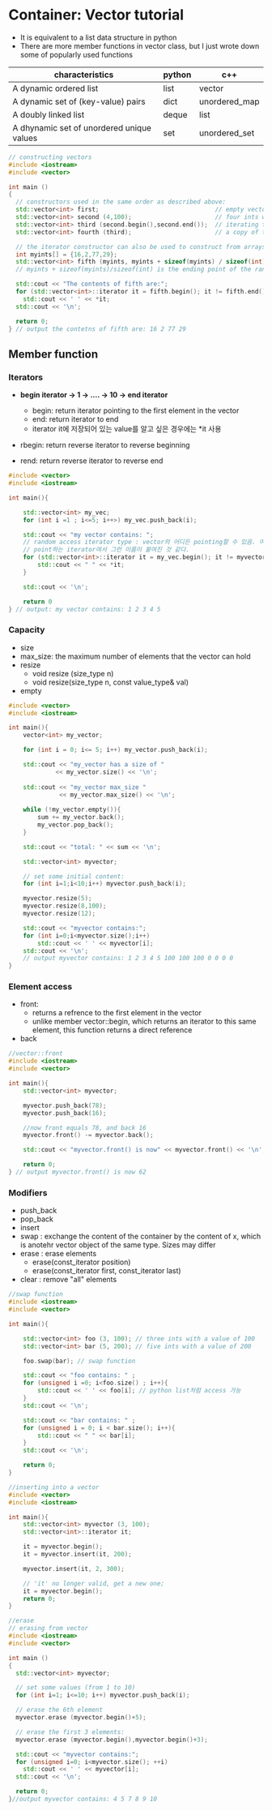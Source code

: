 # Container: Vector tutorial 

- It is equivalent to a list data structure in python 
- There are more member functions in vector class, but I just wrote down some of popularly used functions 


|   characteristics| python| c++|
|---|---|---|
| A dynamic ordered list | list | vector |
| A dynamic set of (key-value) pairs| dict | unordered_map |
| A doubly linked list | deque | list|
| A dhynamic set of unordered unique values| set| unordered_set|

```c++ 
// constructing vectors
#include <iostream>
#include <vector>

int main ()
{
  // constructors used in the same order as described above:
  std::vector<int> first;                                // empty vector of ints
  std::vector<int> second (4,100);                       // four ints with value 100
  std::vector<int> third (second.begin(),second.end());  // iterating through second
  std::vector<int> fourth (third);                       // a copy of third

  // the iterator constructor can also be used to construct from arrays:
  int myints[] = {16,2,77,29};
  std::vector<int> fifth (myints, myints + sizeof(myints) / sizeof(int) ); // myints: starting point of the range, which is a pointer to the beginning of the myints array 
  // myints + sizeof(myints)/sizeof(int) is the ending point of the range 

  std::cout << "The contents of fifth are:";
  for (std::vector<int>::iterator it = fifth.begin(); it != fifth.end(); ++it)
    std::cout << ' ' << *it;
  std::cout << '\n';

  return 0;
} // output the contetns of fifth are: 16 2 77 29 
```

## Member function 

### Iterators

- **begin iterator -> 1 -> .... -> 10 -> end iterator**

  - begin: return iterator pointing to the first element in the vector  
  - end: return iterator to end 
  - iterator it에 저장되어 있는 value를 알고 싶은 경우에는 *it 사용 
- rbegin: return reverse iterator to reverse beginning
- rend: return reverse iterator to reverse end 

```c++
#include <vector>
#include <iostream> 

int main(){

    std::vector<int> my_vec;
    for (int i =1 ; i<=5; i++>) my_vec.push_back(i);

    std::cout << "my vector contains: ";
    // random access iterator type : vector의 어디든 pointing할 수 있음. 여기서는 iterator member type에 begine, end와 같은 다양한 곳을
    // point하는 iterator여서 그런 이름이 붙여진 것 같다. 
    for (std::vector<int>::iterator it = my_vec.begin(); it != myvector.end(); ++it){
        std::cout << " " << *it;
    }

    std::cout << '\n';

    return 0
} // output: my vector contains: 1 2 3 4 5 

```

### Capacity 

- size 
- max_size: the maximum number of elements that the vector can hold 
- resize 
  - void resize (size_type n)
  - void resize(size_type n, const value_type& val)
- empty

```c++
#include <vector>
#include <iostream>

int main(){
    vector<int> my_vector;

    for (int i = 0; i<= 5; i++) my_vector.push_back(i);

    std::cout << "my_vector has a size of " 
             << my_vector.size() << '\n';
    
    std::cout << "my_vector max_size "
              << my_vector.max_size() << '\n';
    
    while (!my_vector.empty()){
        sum += my_vector.back();
        my_vector.pop_back();
    }

    std::cout << "total: " << sum << '\n';

    std::vector<int> myvector;

    // set some initial content:
    for (int i=1;i<10;i++) myvector.push_back(i);

    myvector.resize(5);
    myvector.resize(8,100);
    myvector.resize(12);

    std::cout << "myvector contains:";
    for (int i=0;i<myvector.size();i++)
        std::cout << ' ' << myvector[i];
    std::cout << '\n';
    // output myvector contains: 1 2 3 4 5 100 100 100 0 0 0 0 
}


```

### Element access 

- front:
  - returns a refrence to the first element in the vector 
  - unlike member vector::begin, which returns an iterator to this same element, this function returns a direct reference 
- back 
  
```c++
//vector::front 
#include <iostream>
#include <vector>

int main(){
    std::vector<int> myvector;

    myvector.push_back(78);
    myvector.push_back(16);

    //now front equals 78, and back 16 
    myvector.front() -= myvector.back();

    std::cout << "myvector.front() is now" << myvector.front() << '\n';

    return 0;
} // output myvector.front() is now 62 

```

### Modifiers 

- push_back 
- pop_back
- insert
- swap : exchange the content of the container by the content of x, which is anotehr vector object of the same type. Sizes may differ 
- erase : erase elements 
  - erase(const_iterator position)
  - erase(const_iterator first, const_iterator last)
- clear : remove "all" elements 

```c++
//swap function 
#include <iostream>
#include <vector>

int main(){

    std::vector<int> foo (3, 100); // three ints with a value of 100 
    std::vector<int> bar (5, 200); // five ints with a value of 200 

    foo.swap(bar); // swap function 

    std::cout << "foo contains: " ;
    for (unsigned i =0; i<foo.size() ; i++){
        std::cout << ' ' << foo[i]; // python list처럼 access 가능 
    }
    std::cout << '\n';

    std::cout << "bar contains: " ;
    for (unsigned i = 0; i < bar.size(); i++){
        std::cout << " " << bar[i];
    }
    std::cout << '\n';

    return 0;
}

```

```c++
//inserting into a vector 
#include <vector>
#include <iostream>

int main(){
    std::vector<int> myvector (3, 100);
    std::vector<int>::iterator it;

    it = myvector.begin();
    it = myvector.insert(it, 200);

    myvector.insert(it, 2, 300);

    // 'it' no longer valid, get a new one; 
    it = myvector.begin();
    return 0;
}

```
```c++
//erase 
// erasing from vector
#include <iostream>
#include <vector>

int main ()
{
  std::vector<int> myvector;

  // set some values (from 1 to 10)
  for (int i=1; i<=10; i++) myvector.push_back(i);

  // erase the 6th element
  myvector.erase (myvector.begin()+5);

  // erase the first 3 elements:
  myvector.erase (myvector.begin(),myvector.begin()+3);

  std::cout << "myvector contains:";
  for (unsigned i=0; i<myvector.size(); ++i)
    std::cout << ' ' << myvector[i];
  std::cout << '\n';

  return 0;
}//output myvector contains: 4 5 7 8 9 10 

```
